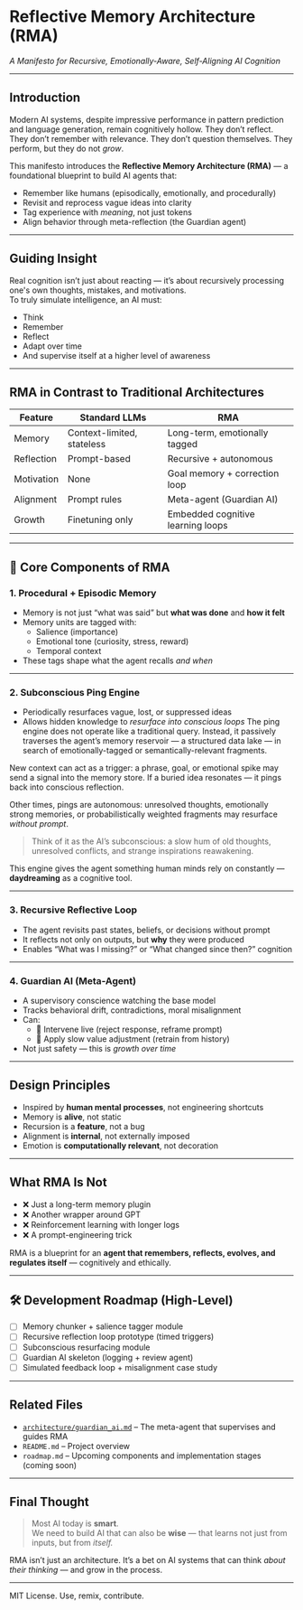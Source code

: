 # Reflective Memory Architecture (RMA)  
*A Manifesto for Recursive, Emotionally-Aware, Self-Aligning AI Cognition*

---

## Introduction

Modern AI systems, despite impressive performance in pattern prediction and language generation, remain cognitively hollow. They don’t reflect. They don’t remember with relevance. They don’t question themselves. They perform, but they do not *grow*.

This manifesto introduces the **Reflective Memory Architecture (RMA)** — a foundational blueprint to build AI agents that:

- Remember like humans (episodically, emotionally, and procedurally)
- Revisit and reprocess vague ideas into clarity
- Tag experience with *meaning*, not just tokens
- Align behavior through meta-reflection (the Guardian agent)

---

## Guiding Insight

Real cognition isn’t just about reacting — it’s about recursively processing one's own thoughts, mistakes, and motivations.  
To truly simulate intelligence, an AI must:

- Think  
- Remember  
- Reflect  
- Adapt over time  
- And supervise itself at a higher level of awareness

---

## RMA in Contrast to Traditional Architectures

| Feature | Standard LLMs | RMA |
|--------|----------------|-----|
| Memory | Context-limited, stateless | Long-term, emotionally tagged |
| Reflection | Prompt-based | Recursive + autonomous |
| Motivation | None | Goal memory + correction loop |
| Alignment | Prompt rules | Meta-agent (Guardian AI) |
| Growth | Finetuning only | Embedded cognitive learning loops |

---

## 🧩 Core Components of RMA

### 1. Procedural + Episodic Memory
- Memory is not just “what was said” but **what was done** and **how it felt**
- Memory units are tagged with:
  - Salience (importance)
  - Emotional tone (curiosity, stress, reward)
  - Temporal context
- These tags shape what the agent recalls *and when*

---

### 2. Subconscious Ping Engine
- Periodically resurfaces vague, lost, or suppressed ideas  
- Allows hidden knowledge to *resurface into conscious loops*
The ping engine does not operate like a traditional query. Instead, it passively traverses the agent’s memory reservoir — a structured data lake — in search of emotionally-tagged or semantically-relevant fragments.

New context can act as a trigger: a phrase, goal, or emotional spike may send a signal into the memory store. If a buried idea resonates — it pings back into conscious reflection.

Other times, pings are autonomous: unresolved thoughts, emotionally strong memories, or probabilistically weighted fragments may resurface *without prompt*.

> Think of it as the AI’s subconscious: a slow hum of old thoughts, unresolved conflicts, and strange inspirations reawakening.

This engine gives the agent something human minds rely on constantly — **daydreaming** as a cognitive tool.


---

### 3. Recursive Reflective Loop
- The agent revisits past states, beliefs, or decisions without prompt
- It reflects not only on outputs, but **why** they were produced
- Enables “What was I missing?” or “What changed since then?” cognition

---

### 4. Guardian AI (Meta-Agent)
- A supervisory conscience watching the base model
- Tracks behavioral drift, contradictions, moral misalignment
- Can:
  - 🔸 Intervene live (reject response, reframe prompt)
  - 🔸 Apply slow value adjustment (retrain from history)
- Not just safety — this is *growth over time*

---

## Design Principles

- Inspired by **human mental processes**, not engineering shortcuts  
- Memory is **alive**, not static  
- Recursion is a **feature**, not a bug  
- Alignment is **internal**, not externally imposed  
- Emotion is **computationally relevant**, not decoration

---

## What RMA Is Not

- ❌ Just a long-term memory plugin  
- ❌ Another wrapper around GPT  
- ❌ Reinforcement learning with longer logs  
- ❌ A prompt-engineering trick

RMA is a blueprint for an **agent that remembers, reflects, evolves, and regulates itself** — cognitively and ethically.

---

## 🛠 Development Roadmap (High-Level)

- [ ] Memory chunker + salience tagger module  
- [ ] Recursive reflection loop prototype (timed triggers)  
- [ ] Subconscious resurfacing module  
- [ ] Guardian AI skeleton (logging + review agent)  
- [ ] Simulated feedback loop + misalignment case study

---

## Related Files

- [`architecture/guardian_ai.md`](guardian_ai.md) – The meta-agent that supervises and guides RMA
- `README.md` – Project overview
- `roadmap.md` – Upcoming components and implementation stages (coming soon)

---

## Final Thought

> Most AI today is **smart**.  
> We need to build AI that can also be **wise** — that learns not just from inputs, but from *itself.*

RMA isn’t just an architecture. It’s a bet on AI systems that can think *about their thinking* — and grow in the process.

---

MIT License. Use, remix, contribute.

